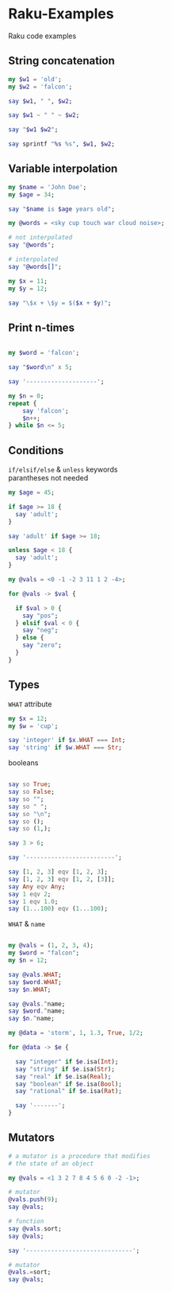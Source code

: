 # Raku-Examples
Raku code examples

## String concatenation

```raku
my $w1 = 'old';
my $w2 = 'falcon';

say $w1, " ", $w2;

say $w1 ~ " " ~ $w2;

say "$w1 $w2";

say sprintf "%s %s", $w1, $w2;
```


## Variable interpolation

```raku
my $name = 'John Doe';
my $age = 34;

say "$name is $age years old";

my @words = <sky cup touch war cloud noise>;

# not interpolated
say "@words";

# interpolated
say "@words[]";

my $x = 11;
my $y = 12;

say "\$x + \$y = $($x + $y)";
```

## Print n-times 

```raku

my $word = 'falcon';

say "$word\n" x 5;

say '--------------------';

my $n = 0;
repeat {
    say 'falcon';
    $n++;
} while $n <= 5;
```

## Conditions

`if/elsif/else` & `unless` keywords  
parantheses not needed  

```raku
my $age = 45;

if $age >= 18 {
  say 'adult';
}

say 'adult' if $age >= 18;

unless $age < 18 {
  say 'adult';
}
```


```raku
my @vals = <0 -1 -2 3 11 1 2 -4>;

for @vals -> $val {

  if $val > 0 {
    say "pos";
  } elsif $val < 0 {
    say "neg";
  } else {
    say "zero";
  }
}
```

## Types

`WHAT` attribute  

```raku
my $x = 12;
my $w = 'cup';

say 'integer' if $x.WHAT === Int;
say 'string' if $w.WHAT === Str;
```

booleans  

```raku

say so True;
say so False;
say so "";
say so " ";
say so "\n";
say so ();
say so (1,);

say 3 > 6;

say '-------------------------';

say [1, 2, 3] eqv [1, 2, 3];
say [1, 2, 3] eqv [1, 2, [3]];
say Any eqv Any;
say 1 eqv 2;
say 1 eqv 1.0;
say (1...100) eqv (1...100);
```

`WHAT` & `name`

```raku

my @vals = (1, 2, 3, 4);
my $word = "falcon";
my $n = 12;

say @vals.WHAT;
say $word.WHAT;
say $n.WHAT;

say @vals.^name;
say $word.^name;
say $n.^name;
```

```raku
my @data = 'storm', 1, 1.3, True, 1/2;

for @data -> $e {

  say "integer" if $e.isa(Int);
  say "string" if $e.isa(Str);
  say "real" if $e.isa(Real);
  say "boolean" if $e.isa(Bool);
  say "rational" if $e.isa(Rat);

  say '-------';
}
```


## Mutators 

```raku
# a mutator is a procedure that modifies
# the state of an object

my @vals = <1 3 2 7 8 4 5 6 0 -2 -1>;

# mutator
@vals.push(9);
say @vals;

# function
say @vals.sort;
say @vals;

say '------------------------------';

# mutator
@vals.=sort;
say @vals;
```
